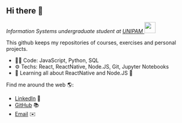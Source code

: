 <h2>Hi there 👋</h2>
<p><em>Information Systems undergraduate student at <a href="https://www.unipam.edu.br/">UNIPAM </a><img src="https://media.giphy.com/media/fYSnHlufseco8Fh93Z/giphy.gif" width="30"> 
</em></p>



This github keeps my repositories of courses, exercises and personal projects.
- 👨‍💻 Code: JavaScript, Python, SQL 
- ⚙️ Techs: React, ReactNative, Node.JS, Git, Jupyter Notebooks
- 🌱 Learning all about ReactNative and Node.JS 👀

Find me around the web 🌎:
- <a href="https://www.linkedin.com/in/joaovfsousa/">LinkedIn</a> 💼
- <a href="https://github.com/joaovfsousa">GitHub</a> 📚
- <a href="mailto:joaovfsousa@gmail.com?subject=[GitHub]" target="_blank">Email</a> ✉️
